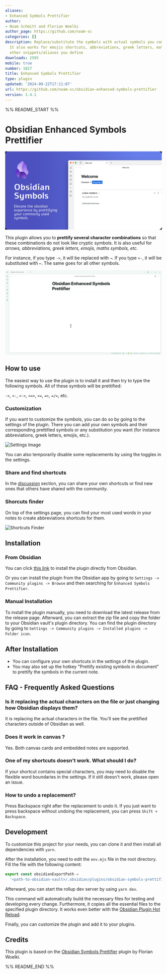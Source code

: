 ```yaml
---
aliases:
- Enhanced Symbols Prettifier
author:
- Noam Schmitt and Florian Woelki
author_page: https://github.com/noam-sc
categories: []
description: Replace/substitute the symbols with actual symbols you commonly type.
  It also works for emojis shortcuts, abbreviations, greek letters, math symbols or
  other snippets/aliases you define
downloads: 2595
mobile: true
number: 1827
title: Enhanced Symbols Prettifier
type: plugin
updated: '2024-09-22T17:11:07'
url: https://github.com/noam-sc/obsidian-enhanced-symbols-prettifier
version: 1.4.1
---
```


%% README_START %%

# Obsidian Enhanced Symbols Prettifier

![Preview Image](https://raw.githubusercontent.com/noam-sc/obsidian-enhanced-symbols-prettifier/HEAD/assets/preview.jpg)

This plugin allows you to **prettify several character combinations** so that these combinations do not look like cryptic symbols. It is also useful for *arrows, abbreviations, greek letters, emojis, maths symbols, etc.*

For instance, if you type `->`, it will be replaced with `→`. If you type `<-`, it will be substituted with `←`. The same goes for all other symbols.

![Demonstration](https://raw.githubusercontent.com/noam-sc/obsidian-enhanced-symbols-prettifier/HEAD/assets/demo.gif)

## How to use

The easiest way to use the plugin is to install it and then try to type the following symbols. All of these symbols will be prettified:

`->`, `<-`, `<->`, `<=>`, `<=`, `=>`, `=/=`, etc.

### Customization

If you want to customize the symbols, you can do so by going to the settings of the plugin. There you can add your own symbols and their corresponding prettified symbols or any substitution you want (for instance abbreviations, greek letters, emojis, etc.).

![Settings Image](./assets/settings.webp)

You can also temporarily disable some replacements by using the toggles in the settings.

### Share and find shortcuts

In the [discussion](https://github.com/noam-sc/obsidian-enhanced-symbols-prettifier/discussions/categories/shortcuts) section, you can share your own shortcuts or find new ones that others have shared with the community.

### Shorcuts finder

On top of the settings page, you can find your most used words in your notes to create abbreviations shortcuts for them.

![Shortcuts Finder](./assets/shortcuts-finder.webp)

## Installation

### From Obsidian

You can click [this link](obsidian://show-plugin?id=enhanced-symbols-prettifier) to install the plugin directly from Obsidian.

Or you can install the plugin from the Obsidian app by going to `Settings -> Community plugins -> Browse` and then searching for `Enhanced Symbols Prettifier`.

### Manual Installation

To install the plugin manually, you need to download the latest release from the release page. Afterward, you can extract the zip file and copy the folder to your Obsidian vault's plugin directory. You can find the plugin directory by going to `Settings -> Community plugins -> Installed plugins -> Folder icon`.

## After Installation

- You can configure your own shortcuts in the settings of the plugin.
- You may also set up the hotkey "Prettify existing symbols in document" to prettify the symbols in the current note.

## FAQ - Frequently Asked Questions

### Is it replacing the actual characters on the file or just changing how Obsidian displays them?

It is replacing the actual characters in the file. You'll see the prettified characters outside of Obsidian as well.

### Does it work in canvas ?

Yes. Both canvas cards and embedded notes are supported.

### One of my shortcuts doesn't work. What should I do?

If your shortcut contains special characters, you may need to disable the flexible word boundaries in the settings. If it still doesn't work, please open an issue.

### How to undo a replacement?

Press Backspace right after the replacement to undo it. If you just want to press backspace without undoing the replacement, you can press `Shift + Backspace`.

## Development

To customize this project for your needs, you can clone it and then install all dependencies with `yarn`.

After the installation, you need to edit the `env.mjs` file in the root directory. Fill the file with the following content:

```js
export const obsidianExportPath =
  '<path-to-obsidian-vault>/.obsidian/plugins/obsidian-symbols-prettifier';
```

Afterward, you can start the rollup dev server by using `yarn dev`.

This command will automatically build the necessary files for testing and developing every change. Furthermore, it copies all the essential files to the specified plugin directory. It works even better with the [Obsidian Plugin Hot Reload](https://github.com/pjeby/hot-reload).

Finally, you can customize the plugin and add it to your plugins.

## Credits

This plugin is based on the [Obsidian Symbols Prettifier](https://github.com/FlorianWoelki/obsidian-symbols-prettifier) plugin by Florian Woelki.

%% README_END %%
